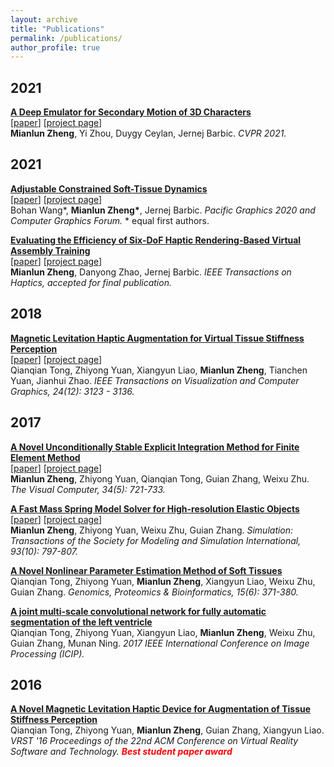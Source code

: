 ```yaml
---
layout: archive
title: "Publications"
permalink: /publications/
author_profile: true
---
```

## 2021
<b>[A Deep Emulator for Secondary Motion of 3D Characters]()</b><br> 
[[paper]()] [[project page](https://zhengmianlun.github.io/publications/deepEmulator.html)]<br>
<span style="text-align: justify;">
<b>Mianlun Zheng</b>, Yi Zhou, Duygy Ceylan, Jernej Barbic. <i> CVPR 2021. </i>
</span> 

## 2021
<b>[Adjustable Constrained Soft-Tissue Dynamics](https://onlinelibrary.wiley.com/doi/full/10.1111/cgf.14127)</b><br> 
[[paper](/publications/papers/adjustableDynamics.pdf)] [[project page](https://zhengmianlun.github.io/publications/adjustableDynamics.html)]<br>
<span style="text-align: justify;">
Bohan Wang*, <b>Mianlun Zheng*</b>, Jernej Barbic. <i>Pacific Graphics 2020 and Computer Graphics Forum.</i> * equal first authors.
</span> 

<b>[Evaluating the Efficiency of Six-DoF Haptic Rendering-Based Virtual Assembly Training](https://ieeexplore.ieee.org/abstract/document/9140419)</b><br> 
[[paper](/publications/papers/virtualAssembly.pdf)] [[project page](https://zhengmianlun.github.io/publications/virtualAssembly.html)]<br>
<span style="text-align: justify;">
<b>Mianlun Zheng</b>, Danyong Zhao, Jernej Barbic. <i>IEEE Transactions on Haptics, accepted for final publication.</i>
</span> 


## 2018
<b>[Magnetic Levitation Haptic Augmentation for Virtual Tissue Stiffness Perception](https://ieeexplore.ieee.org/document/8103791)</b><br> 
[[paper](/publications/papers/levitationHaptic.pdf)] [[project page](https://zhengmianlun.github.io/publications/levitationHaptic.html)]<br>
<span style="text-align: justify;">
Qianqian Tong, Zhiyong Yuan, Xiangyun Liao, <b>Mianlun Zheng</b>, Tianchen Yuan, Jianhui Zhao. <i>IEEE Transactions on Visualization and Computer Graphics, 24(12): 3123 - 3136.</i>
</span>



## 2017

<b>[A Novel Unconditionally Stable Explicit Integration Method for Finite Element Method](https://link.springer.com/article/10.1007/s00371-017-1410-9)</b><br> 
[[paper](/publications/papers/explicitFEM.pdf)] [[project page](https://zhengmianlun.github.io/publications/explicitFEM.html)]<br>
<span style="text-align: justify;">
<b>Mianlun Zheng</b>, Zhiyong Yuan, Qianqian Tong, Guian Zhang, Weixu Zhu. <i>The Visual Computer, 34(5): 721-733.</i>
</span>


<b>[A Fast Mass Spring Model Solver for High-resolution Elastic Objects](https://journals.sagepub.com/doi/10.1177/0037549717699073)</b><br> 
[[paper](/publications/papers/fastMSMSolver.pdf)] [[project page](https://zhengmianlun.github.io/publications/fastMSMSolver.html)]<br>
<span style="text-align: justify;">
<b>Mianlun Zheng</b>, Zhiyong Yuan, Weixu Zhu, Guian Zhang. <i>Simulation: Transactions of the Society for Modeling and Simulation International, 93(10): 797-807.</i>
</span>

<b>[A Novel Nonlinear Parameter Estimation Method of Soft Tissues](https://www.sciencedirect.com/science/article/pii/S1672022917301687)</b><br> 
<span style="text-align: justify;">
Qianqian Tong, Zhiyong Yuan, <b>Mianlun Zheng</b>, Xiangyun Liao, Weixu Zhu, Guian Zhang. <i>Genomics, Proteomics & Bioinformatics, 15(6): 371-380.</i>
</span>

<b>[A joint multi-scale convolutional network for fully automatic segmentation of the left ventricle](https://ieeexplore.ieee.org/abstract/document/8296855)</b>
<span style="text-align: justify;">
<br> Qianqian Tong, Zhiyong Yuan, Xiangyun Liao, <b>Mianlun Zheng</b>, Weixu Zhu, Guian Zhang, Munan Ning. <i>2017 IEEE International Conference on Image Processing (ICIP).</i>
</span>


## 2016

<b>[A Novel Magnetic Levitation Haptic Device for Augmentation of Tissue Stiffness Perception](https://dl.acm.org/citation.cfm?id=2993377)</b><br/>
<span style="text-align: justify;">
Qianqian Tong, Zhiyong Yuan, <b>Mianlun Zheng</b>, Guian Zhang, Xiangyun Liao. <i>VRST '16 Proceedings of the 22nd ACM Conference on Virtual Reality Software and Technology. <b> <span style="color:red">Best student paper award</span> </b>





